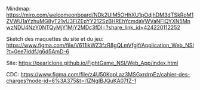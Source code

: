 Mindmap: https://miro.com/welcomeonboard/NDk2UlM5OHhXU1pOdjhDM3dTSkRoM1ZVWU1aYzhuMG8yT21vU3FiZEpYY212SzBHREhYcmdaVWVaNFlQYXN5MnwzNDU4NzY0NTQyMjY1MjY2MDc3fDI=?share_link_id=424220112252

Sketch des maquettes du site et du jeu: https://www.figma.com/file/V611lkWZ3fzR8gQLmVfgjf/Application_Web_NSI?t=0ee7IddfJg6d5AmD-6

Site: https://pearlclone.github.io/FightGame_NSI/Web_App/index.html

CDC: https://www.figma.com/file/z4U50KqpLaz3MSGxrdrpEz/cahier-des-charges?node-id=6%3A375&t=i1ZNgIBJQuKA07fZ-1
